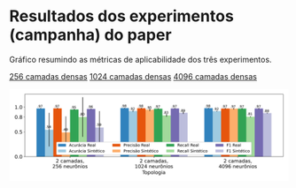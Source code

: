 
# Resultados dos experimentos (campanha) do paper

Gráfico resumindo as métricas de aplicabilidade dos três experimentos. 

[256 camadas densas](https://github.com/LEA-SF23/DroidAugmentor/blob/main/CAMPAIN_256.md)
[1024 camadas densas](https://github.com/LEA-SF23/DroidAugmentor/blob/main/CAMPAIN_1024.md)
[4096 camadas densas](https://github.com/LEA-SF23/DroidAugmentor/blob/main/CAMPAIN_4096.md)

![Gráfico resumo das três topologias testadas](https://github.com/LEA-SF23/DroidAugmentor/blob/main/Campains_Results/256/topologias/drebin_topologias_knn_page_1.png)

